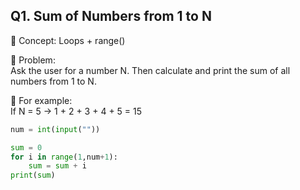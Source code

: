 ## Q1. Sum of Numbers from 1 to N

🎯 Concept: Loops + range()

📝 Problem:  
Ask the user for a number N. Then calculate and print the sum of all numbers from 1 to N.

🧠 For example:  
If N = 5 → 1 + 2 + 3 + 4 + 5 = 15

```python
num = int(input(""))

sum = 0
for i in range(1,num+1):
	sum = sum + i
print(sum)

```

